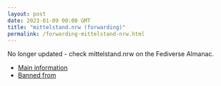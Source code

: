 ```yaml
---
layout: post
date: 2023-01-09 00:00 GMT
title: "mittelstand.nrw (forwarding)"
permalink: /forwarding-mittelstand-nrw.html
---
```


No longer updated - check mittelstand.nrw on the Fediverse Almanac.

* [Main information](https://www.fediversealmanac.com/api/v1/instances/mittelstand.nrw)
* [Banned from](https://www.fediversealmanac.com/api/v1/instances/mittelstand.nrw/banned_from)


